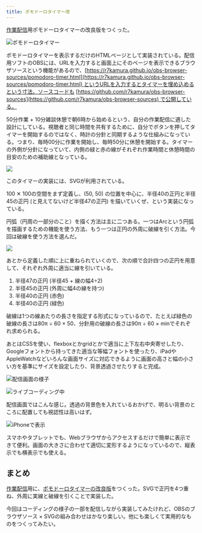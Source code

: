 ```yaml
---
title: ポモドーロタイマー改
---
```

[作業配信](https://www.youtube.com/c/r7kamura)用ポモドーロタイマーの改良版をつくった。

![](https://lh4.googleusercontent.com/E2Z5wrDfD2q4UQP9UVVmpePlqL7be6WTfW2q5H_gQcf0O2C0SH8H9G8u_VrIBVJCBvu6Qp2a7JjWhoD0-mIVogpA8IyRDXNNGVm6bO65z5Wa24qCrm-MAfhQms9wotKsGCFC8nrexDDw0O-OVLp1IWDAUpe5zvM_wfNGXoc2OKymnDYBoCpfDhDRljR6VQ "ポモドーロタイマー")

ポモドーロタイマーを表示するだけのHTMLページとして実装されている。配信用ソフトのOBSには、URLを入力すると画面上にそのページを表示できるブラウザソースという機能があるので、[https://r7kamura.github.io/obs-browser-sources/pomodoro-timer.html](https://r7kamura.github.io/obs-browser-sources/pomodoro-timer.html) というURLを入力するとタイマーを埋め込めるという寸法。ソースコードも [https://github.com/r7kamura/obs-browser-sources](https://github.com/r7kamura/obs-browser-sources) で公開している。

50分作業 + 10分雑談休憩で朝6時から始めるという、自分の作業配信に適した設計にしている。視聴者と同じ時間を共有するために、自分でボタンを押してタイマーを開始するのではなく、時計の分針と同期するような仕組みになっている。つまり、毎時00分に作業を開始し、毎時50分に休憩を開始する。タイマーの外側が分針になっていて、内側の緑と赤の線がそれぞれ作業時間と休憩時間の目安のための補助線となっている。

![](https://lh4.googleusercontent.com/671CU9OONe4gsbFm1bchSaWCa_GWgvEKGeEjnl4B3WF89ScxAlMXji5PNeOTeFkIojI4EgofD9zUC4CE8TZfUnTNhJm27ZVp9TeauZrXKd3jk0lo6fwFHUAeg-9-ATfDdNA5-RI5y7qFk_uIS8a1wvRYn3EN_st2ymSRYX2T_u1IGQM_DUz_VqfIZcf9RA)

このタイマーの実装には、SVGが利用されている。

100 ✕ 100の空間をまず定義し、(50, 50) の位置を中心に、半径40の正円と半径45の正円 (と見えてないけど半径47の正円) を描いていくぜ、という実装になっている。

円弧（円周の一部分のこと）を描く方法は主に二つある。一つはArcという円弧を描画するための機能を使う方法、もう一つは正円の外周に破線を引く方法。今回は破線を使う方法を選んだ。

![](https://lh6.googleusercontent.com/GB9ZxtiuhIUmaLZGGTNaNKbuVZYzoourYytDs25_HOp2TVqlT2zoGiAgVvxEAQPAZjbz1QFnsOJHKcpKYPpMds7KyWZ7E7x2WOtj2FJPCI4kEw1Ilj_E1jzSysEp0zMyglQcZIub8y_T1CEl3RT0dRqoK3DO3tWCTV0Cb4dTCydV_d0fEl9eEa_x0joiVA)

あとから定義した順に上に重ねられていくので、次の順で合計四つの正円を用意して、それぞれ外周に適当に線を引いている。

1.  半径47の正円 (半径45 + 線の幅4÷2)
2.  半径45の正円 (外周に幅4の線を持つ)
3.  半径40の正円 (赤色)
4.  半径40の正円 (緑色)

破線は1つの線あたりの長さを指定する形式になっているので、たとえば緑色の破線の長さは80π ÷ 60 × 50、分針用の破線の長さは90π ÷ 60 × minでそれぞれ求められる。

あとはCSSを使い、flexboxとかgridとかで適当に上下左右中央寄せしたり、Googleフォントから持ってきた適当な等幅フォントを使ったり、iPadやAppleWatchなどいろんな画面サイズに対応できるように画面の高さと幅の小さい方を基準にサイズを設定したり、背景透過させたりすると完成。

![](https://lh5.googleusercontent.com/n3iUQtcz2Z--EzxIA4dNkjje2-i2M7UCnAEaaDHgteaa6_8JKZmsDh6J-d3T7GebKEQhIEHgcnNl5quujXsLleHoxdv7qTusPtqBHD5cD7Y3L7udW8ujGwXkYL9gztsKO0ob9rdOZOrtV976Jz0ThWZwzk7-4ykYKBJLrXgnp5sB43SkNUuoJDtZaA1KtA "配信画面の様子")

![](https://lh3.googleusercontent.com/Mazxm2ZNpTWbbW5QDAleZFALcm6OKoY47OX5c3b63gqz6m1q78npx20wE-wBq90uzkUPelIVpWvtu_kHMi8qP5J_lY2b5E4Swrpp4gZRUv69jTGC729rTZcizg2OA6ErS4rko99q8bAWte5KQsyWSmjQl4ioA86fQvCKl1HMS08crPFfRuh5sYZjLEQfFQ "ライブコーディング中")

配信画面ではこんな感じ。透過の背景色を入れているおかげで、明るい背景のところに配置しても視認性は高いはず。

![](https://lh3.googleusercontent.com/NjrOhkWmLTwwM9W2X-uvPW-aT2ISu5tzj4BYQQ1mjbr1B8WUS1HLEb4cAtalXWNiT47jQ-YE4q2Ttdqsou9-zmgZV332WLsBr-gSC4pIR2kOj8C9q9VaB7bM4wLpzhO3AjXvRaSfJ2j18rwNeYP6rEBnLW2qBeQGDGwuZW5mm54-C1_fYjbmh3vtEHbUgQ "iPhoneで表示")

スマホやタブレットでも、Webブラウザからアクセスするだけで簡単に表示できて便利。画面の大きさに合わせて適切に変形するようになっているので、縦表示でも横表示でも使える。

まとめ
---

[作業配信](https://www.youtube.com/c/r7kamura)用に、[ポモドーロタイマーの改良版](https://github.com/r7kamura/obs-browser-sources)をつくった。SVGで正円を4つ重ね、外周に実線と破線を引くことで実装した。

今回はコーディングの様子の一部を配信しながら実装してみたけれど、OBSのブラウザソース × SVGの組み合わせはかなり楽しい。他にも楽しくて実用的なものをつくってみたい。
